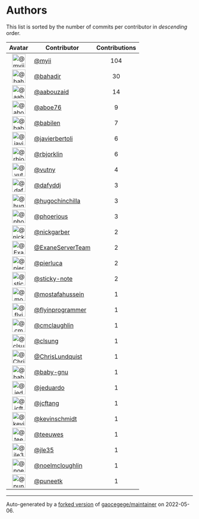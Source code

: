 # Authors

This list is sorted by the number of commits per contributor in _descending_ order.

Avatar|Contributor|Contributions
:-:|---|:-:
<img class='float-left rounded-1' src='https://avatars.githubusercontent.com/u/10231489?v=4' width='36' height='36' alt='@myii'>|[@myii](https://github.com/myii)|104
<img class='float-left rounded-1' src='https://avatars.githubusercontent.com/u/655413?v=4' width='36' height='36' alt='@bahadir'>|[@bahadir](https://github.com/bahadir)|30
<img class='float-left rounded-1' src='https://avatars.githubusercontent.com/u/6760103?v=4' width='36' height='36' alt='@aabouzaid'>|[@aabouzaid](https://github.com/aabouzaid)|14
<img class='float-left rounded-1' src='https://avatars.githubusercontent.com/u/1800660?v=4' width='36' height='36' alt='@aboe76'>|[@aboe76](https://github.com/aboe76)|9
<img class='float-left rounded-1' src='https://avatars.githubusercontent.com/u/117961?v=4' width='36' height='36' alt='@babilen'>|[@babilen](https://github.com/babilen)|7
<img class='float-left rounded-1' src='https://avatars.githubusercontent.com/u/242396?v=4' width='36' height='36' alt='@javierbertoli'>|[@javierbertoli](https://github.com/javierbertoli)|6
<img class='float-left rounded-1' src='https://avatars.githubusercontent.com/u/1704798?v=4' width='36' height='36' alt='@rbjorklin'>|[@rbjorklin](https://github.com/rbjorklin)|6
<img class='float-left rounded-1' src='https://avatars.githubusercontent.com/u/16338056?v=4' width='36' height='36' alt='@vutny'>|[@vutny](https://github.com/vutny)|4
<img class='float-left rounded-1' src='https://avatars.githubusercontent.com/u/4195158?v=4' width='36' height='36' alt='@dafyddj'>|[@dafyddj](https://github.com/dafyddj)|3
<img class='float-left rounded-1' src='https://avatars.githubusercontent.com/u/196416?v=4' width='36' height='36' alt='@hugochinchilla'>|[@hugochinchilla](https://github.com/hugochinchilla)|3
<img class='float-left rounded-1' src='https://avatars.githubusercontent.com/u/911270?v=4' width='36' height='36' alt='@phoerious'>|[@phoerious](https://github.com/phoerious)|3
<img class='float-left rounded-1' src='https://avatars.githubusercontent.com/u/2222960?v=4' width='36' height='36' alt='@nickgarber'>|[@nickgarber](https://github.com/nickgarber)|2
<img class='float-left rounded-1' src='https://avatars.githubusercontent.com/u/29705363?v=4' width='36' height='36' alt='@ExaneServerTeam'>|[@ExaneServerTeam](https://github.com/ExaneServerTeam)|2
<img class='float-left rounded-1' src='https://avatars.githubusercontent.com/u/7854525?v=4' width='36' height='36' alt='@pierluca'>|[@pierluca](https://github.com/pierluca)|2
<img class='float-left rounded-1' src='https://avatars.githubusercontent.com/u/46799934?v=4' width='36' height='36' alt='@sticky-note'>|[@sticky-note](https://github.com/sticky-note)|2
<img class='float-left rounded-1' src='https://avatars.githubusercontent.com/u/4104127?v=4' width='36' height='36' alt='@mostafahussein'>|[@mostafahussein](https://github.com/mostafahussein)|1
<img class='float-left rounded-1' src='https://avatars.githubusercontent.com/u/1844847?v=4' width='36' height='36' alt='@flyinprogrammer'>|[@flyinprogrammer](https://github.com/flyinprogrammer)|1
<img class='float-left rounded-1' src='https://avatars.githubusercontent.com/u/1061109?v=4' width='36' height='36' alt='@cmclaughlin'>|[@cmclaughlin](https://github.com/cmclaughlin)|1
<img class='float-left rounded-1' src='https://avatars.githubusercontent.com/u/26345?v=4' width='36' height='36' alt='@clsung'>|[@clsung](https://github.com/clsung)|1
<img class='float-left rounded-1' src='https://avatars.githubusercontent.com/u/181256?v=4' width='36' height='36' alt='@ChrisLundquist'>|[@ChrisLundquist](https://github.com/ChrisLundquist)|1
<img class='float-left rounded-1' src='https://avatars.githubusercontent.com/u/1233212?v=4' width='36' height='36' alt='@baby-gnu'>|[@baby-gnu](https://github.com/baby-gnu)|1
<img class='float-left rounded-1' src='https://avatars.githubusercontent.com/u/75496?v=4' width='36' height='36' alt='@jeduardo'>|[@jeduardo](https://github.com/jeduardo)|1
<img class='float-left rounded-1' src='https://avatars.githubusercontent.com/u/652532?v=4' width='36' height='36' alt='@jcftang'>|[@jcftang](https://github.com/jcftang)|1
<img class='float-left rounded-1' src='https://avatars.githubusercontent.com/u/489058?v=4' width='36' height='36' alt='@kevinschmidt'>|[@kevinschmidt](https://github.com/kevinschmidt)|1
<img class='float-left rounded-1' src='https://avatars.githubusercontent.com/u/49001436?v=4' width='36' height='36' alt='@teeuwes'>|[@teeuwes](https://github.com/teeuwes)|1
<img class='float-left rounded-1' src='https://avatars.githubusercontent.com/u/58283299?v=4' width='36' height='36' alt='@jle35'>|[@jle35](https://github.com/jle35)|1
<img class='float-left rounded-1' src='https://avatars.githubusercontent.com/u/13322818?v=4' width='36' height='36' alt='@noelmcloughlin'>|[@noelmcloughlin](https://github.com/noelmcloughlin)|1
<img class='float-left rounded-1' src='https://avatars.githubusercontent.com/u/528061?v=4' width='36' height='36' alt='@puneetk'>|[@puneetk](https://github.com/puneetk)|1

---

Auto-generated by a [forked version](https://github.com/myii/maintainer) of [gaocegege/maintainer](https://github.com/gaocegege/maintainer) on 2022-05-06.
